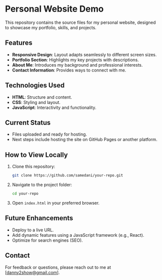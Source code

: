 

# Personal Website Demo  

This repository contains the source files for my personal website, designed to showcase my portfolio, skills, and projects.  

## Features  
- **Responsive Design**: Layout adapts seamlessly to different screen sizes.  
- **Portfolio Section**: Highlights my key projects with descriptions.  
- **About Me**: Introduces my background and professional interests.  
- **Contact Information**: Provides ways to connect with me.  

## Technologies Used  
- **HTML**: Structure and content.  
- **CSS**: Styling and layout.  
- **JavaScript**: Interactivity and functionality.  

## Current Status  
- Files uploaded and ready for hosting.  
- Next steps include hosting the site on GitHub Pages or another platform.  

## How to View Locally  
1. Clone this repository:  
   ```bash  
   git clone https://github.com/samedani/your-repo.git  
   ```  
2. Navigate to the project folder:  
   ```bash  
   cd your-repo  
   ```  
3. Open `index.html` in your preferred browser.  

## Future Enhancements  
- Deploy to a live URL.  
- Add dynamic features using a JavaScript framework (e.g., React).  
- Optimize for search engines (SEO).  

## Contact  
For feedback or questions, please reach out to me at [danny2show@gmail.com].  
